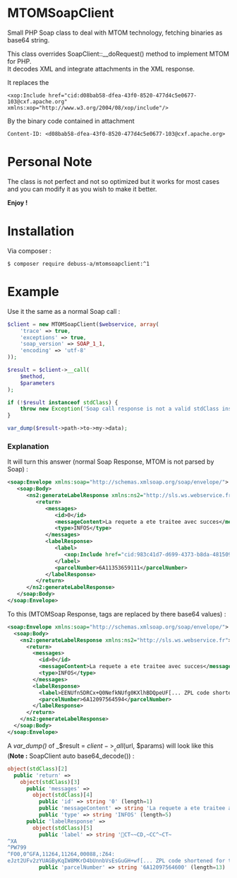 # MTOMSoapClient

Small PHP Soap class to deal with MTOM technology, fetching binaries as base64 string. 

This class overrides SoapClient::__doRequest() method to implement MTOM for PHP.  
It decodes XML and integrate attachments in the XML response.

It replaces the

```
<xop:Include href="cid:d08bab58-dfea-43f0-8520-477d4c5e0677-103@cxf.apache.org" xmlns:xop="http://www.w3.org/2004/08/xop/include"/>
```

By the binary code contained in attachment

```
Content-ID: <d08bab58-dfea-43f0-8520-477d4c5e0677-103@cxf.apache.org>  
```

# Personal Note

The class is not perfect and not so optimized but it works for most cases and you can modify it as you wish to make it better.

**Enjoy !**

# Installation

Via composer :

```
$ composer require debuss-a/mtomsoapclient:^1
```

# Example

Use it the same as a normal Soap call :

```php
$client = new MTOMSoapClient($webservice, array(
    'trace' => true,
    'exceptions' => true,
    'soap_version' => SOAP_1_1,
    'encoding' => 'utf-8'
));

$result = $client->__call(
    $method,
    $parameters
);

if (!$result instanceof stdClass) {
    throw new Exception('Soap call response is not a valid stdClass instance.');
}

var_dump($result->path->to->my->data);
```

### Explanation

It will turn this answer (normal Soap Response, MTOM is not parsed by Soap) :

```xml
<soap:Envelope xmlns:soap="http://schemas.xmlsoap.org/soap/envelope/">  
   <soap:Body>  
      <ns2:generateLabelResponse xmlns:ns2="http://sls.ws.webservice.fr">  
         <return>  
            <messages>  
               <id>0</id>  
               <messageContent>La requete a ete traitee avec succes</messageContent>  
               <type>INFOS</type>  
            </messages>  
            <labelResponse>  
               <label>  
                  <xop:Include href="cid:983c41d7-d699-4373-b8da-4815099ef250-3880@cxf.apache.org" xmlns:xop="http://www.w3.org/2004/08/xop/include"/>  
               </label>  
               <parcelNumber>6A11353659111</parcelNumber>  
            </labelResponse>  
         </return>  
      </ns2:generateLabelResponse>  
   </soap:Body>  
</soap:Envelope>  
```

To this (MTOMSoap Response, <xop> tags are replaced by there base64 values) :

```xml
<soap:Envelope xmlns:soap="http://schemas.xmlsoap.org/soap/envelope/">
  <soap:Body>
    <ns2:generateLabelResponse xmlns:ns2="http://sls.ws.webservice.fr">
      <return>
        <messages>
          <id>0</id>
          <messageContent>La requete a ete traitee avec succes</messageContent>
          <type>INFOS</type>
        </messages>
        <labelResponse>
          <label>EENUfn5DRCx+Q0NefkNUfg0KXlhBDQpeUF[... ZPL code shortened for the sake of this Readme.md ...]</label>
          <parcelNumber>6A12097564594</parcelNumber>
        </labelResponse>
      </return>
    </ns2:generateLabelResponse>
  </soap:Body>
</soap:Envelope>
```

A _var_dump()_ of _$result = $client->__call($url, $params) will look like this (**Note :** SoapClient auto base64_decode()) :

```php
object(stdClass)[2]
  public 'return' => 
    object(stdClass)[3]
      public 'messages' => 
        object(stdClass)[4]
          public 'id' => string '0' (length=1)
          public 'messageContent' => string 'La requete a ete traitee avec succes' (length=41)
          public 'type' => string 'INFOS' (length=5)
      public 'labelResponse' => 
        object(stdClass)[5]
          public 'label' => string 'CT~~CD,~CC^~CT~
^XA
^PW799
^FO0,0^GFA,11264,11264,00088,:Z64:
eJzt2UFv2zYUAGByKqIW8MKrD4bUnnbVsEsGuGH+wf[... ZPL code shortened for the sake of this Readme.md ...]' (length=5856)
          public 'parcelNumber' => string '6A12097564600' (length=13)
```
